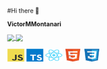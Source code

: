 #Hi there 👋

**VictorMMontanari** 

<div>
    <a href="https://github.com/VictorMMontanari/github-readme-stats/">
      <img height=200 align="center" src="https://github-readme-stats.vercel.app/api?username=VictorMMontanari/" />
    </a>
    <a href="https://github.com/VictorMMontanari/convoychat">
      <img height=200 align="center" src="https://github-readme-stats.vercel.app/api/top-langs?username=VictorMMontanari&layout=compact&langs_count=8&card_width=320" />
    </a>
</div>
    <div style="display: inline_block"><br>
    <img align="center" alt="Dev-Js" height="30" width="40" src="https://raw.githubusercontent.com/devicons/devicon/master/icons/javascript/javascript-original.svg" />
    <img align="center" alt="Dev-Ts" height="30" width="40" src="https://raw.githubusercontent.com/devicons/devicon/master/icons/typescript/typescript-original.svg" />
    <img align="center" alt="Dev-React" height="30" width="40" src="https://raw.githubusercontent.com/devicons/devicon/master/icons/react/react-original.svg" />
    <img align="center" alt="Dev-HTML" height="30" width="40" src="https://raw.githubusercontent.com/devicons/devicon/master/icons/html5/html5-original.svg" />
<img align="center" alt="Dev-CSS" height="30" width="40" src="https://raw.githubusercontent.com/devicons/devicon/master/icons/css3/css3-original.svg"/>
</div>



